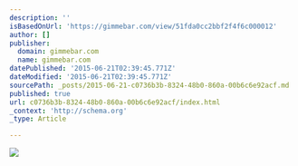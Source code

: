 ```yaml
---
description: ''
isBasedOnUrl: 'https://gimmebar.com/view/51fda0cc2bbf2f4f6c000012'
author: []
publisher:
  domain: gimmebar.com
  name: gimmebar.com
datePublished: '2015-06-21T02:39:45.771Z'
dateModified: '2015-06-21T02:39:45.771Z'
sourcePath: _posts/2015-06-21-c0736b3b-8324-48b0-860a-00b6c6e92acf.md
published: true
url: c0736b3b-8324-48b0-860a-00b6c6e92acf/index.html
_context: 'http://schema.org'
_type: Article

---
```

![](https://gimmebar-assets.s3.amazonaws.com/51dc79d89ff33.jpg)